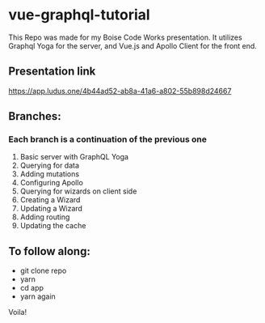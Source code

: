 # vue-graphql-tutorial

This Repo was made for my Boise Code Works presentation.  It utilizes Graphql Yoga for the server, and Vue.js and Apollo Client for the front end.  

## Presentation link
https://app.ludus.one/4b44ad52-ab8a-41a6-a802-55b898d24667

## Branches:
### Each branch is a continuation of the previous one
 1. Basic server with GraphQL Yoga
 2. Querying for data
 3. Adding mutations
 4. Configuring Apollo
 5. Querying for wizards on client side
 6. Creating a Wizard
 7. Updating a Wizard
 8. Adding routing
 9. Updating the cache
 
 ## To follow along:
 - git clone repo
 - yarn
 - cd app
 - yarn again
 
 Voila!
